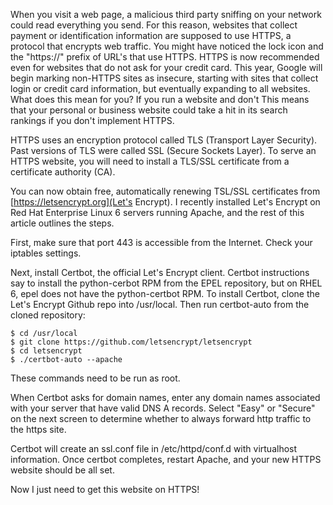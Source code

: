 When you visit a web page, a malicious third party sniffing on your network could read everything you send. For this reason, websites that collect payment or identification information are supposed to use HTTPS, a protocol that encrypts web traffic. You might have noticed the lock icon and the "https://" prefix of URL's that use HTTPS. HTTPS is now recommended even for websites that do not ask for your credit card. This year, Google will begin marking non-HTTPS sites as insecure, starting with sites that collect login or credit card information, but eventually expanding to all websites. What does this mean for you? If you run a website and don't This means that your personal or business website could take a hit in its search rankings if you don't implement HTTPS. 

HTTPS uses an encryption protocol called TLS (Transport Layer Security). Past versions of TLS were called SSL (Secure Sockets Layer). To serve an HTTPS website, you will need to install a TLS/SSL certificate from a certificate authority (CA).

You can now obtain free, automatically renewing TSL/SSL certificates from [https://letsencrypt.org](Let's Encrypt). I recently installed Let's Encrypt on Red Hat Enterprise Linux 6 servers running Apache, and the rest of this article outlines the steps. 

First, make sure that port 443 is accessible from the Internet. Check your iptables settings.

Next, install Certbot, the official Let's Encrypt client. Certbot instructions say to install the python-cerbot RPM from the EPEL repository, but on RHEL 6, epel does not have the python-certbot RPM. To install Certbot, clone the Let's Encrypt Github repo into /usr/local. Then run certbot-auto from the cloned repository:

    $ cd /usr/local
    $ git clone https://github.com/letsencrypt/letsencrypt
    $ cd letsencrypt
    $ ./certbot-auto --apache

These commands need to be run as root.
    
When Certbot asks for domain names, enter any domain names associated with your server that have valid DNS A records. Select "Easy" or "Secure" on the next screen to determine whether to always forward http traffic to the https site. 

Certbot will create an ssl.conf file in /etc/httpd/conf.d with virtualhost information. Once certbot completes, restart Apache, and your new HTTPS website should be all set.

Now I just need to get this website on HTTPS!
